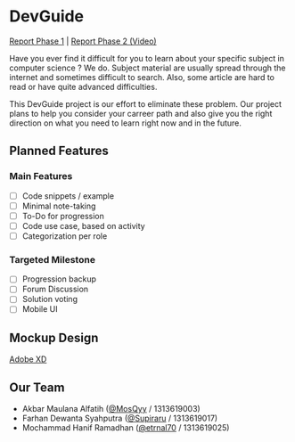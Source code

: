 # DevGuide
[Report Phase 1](https://github.com/DevGuide-Web/DevGuide/blob/main/Mini%20Report.md)  |  [Report Phase 2 (Video)](https://drive.google.com/file/d/1fbTccUKC1qNMurfW0se3pkcrhMlsuQ4V/view?usp=sharing)

Have you ever find it difficult for you to learn about your specific subject in computer science ? We do. Subject material are usually spread through the internet and sometimes difficult to search. Also, some article are hard to read or have quite advanced difficulties. 

This DevGuide project is our effort to eliminate these problem. Our project plans to help you consider your carreer path and also give you the right direction on what you need to learn right now and in the future. 

## Planned Features
### Main Features
- [ ] Code snippets / example
- [ ] Minimal note-taking
- [ ] To-Do for progression
- [ ] Code use case, based on activity
- [ ] Categorization per role

### Targeted Milestone
- [ ] Progression backup
- [ ] Forum Discussion
- [ ] Solution voting
- [ ] Mobile UI

## Mockup Design
[Adobe XD](https://xd.adobe.com/view/1c2a7763-e778-4279-bb00-5bc548ea7973-4979/)

## Our Team
- Akbar Maulana Alfatih ([@MosQyy](https://www.github.com/MosQyy) / 1313619003)
- Farhan Dewanta Syahputra ([@Supiraru](https://www.github.com/Supiraru) / 1313619017)
- Mochammad Hanif Ramadhan ([@etrnal70](https://www.github.com/etrnal70) / 1313619025)
